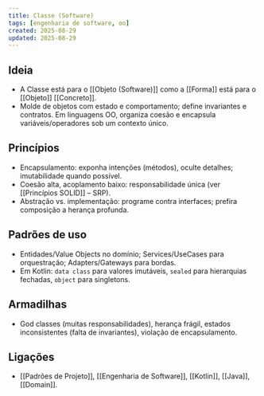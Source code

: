 ```yaml
---
title: Classe (Software)
tags: [engenharia de software, oo]
created: 2025-08-29
updated: 2025-08-29
---
```


## Ideia
- A Classe está para o [[Objeto (Software)]] como a [[Forma]] está para o [[Objeto]] [[Concreto]].
- Molde de objetos com estado e comportamento; define invariantes e contratos. Em linguagens OO, organiza coesão e encapsula variáveis/operadores sob um contexto único.

## Princípios
- Encapsulamento: exponha intenções (métodos), oculte detalhes; imutabilidade quando possível.
- Coesão alta, acoplamento baixo: responsabilidade única (ver [[Princípios SOLID]] – SRP).
- Abstração vs. implementação: programe contra interfaces; prefira composição a herança profunda.

## Padrões de uso
- Entidades/Value Objects no domínio; Services/UseCases para orquestração; Adapters/Gateways para bordas.
- Em Kotlin: `data class` para valores imutáveis, `sealed` para hierarquias fechadas, `object` para singletons.

## Armadilhas
- God classes (muitas responsabilidades), herança frágil, estados inconsistentes (falta de invariantes), violação de encapsulamento.

## Ligações
- [[Padrões de Projeto]], [[Engenharia de Software]], [[Kotlin]], [[Java]], [[Domain]].

